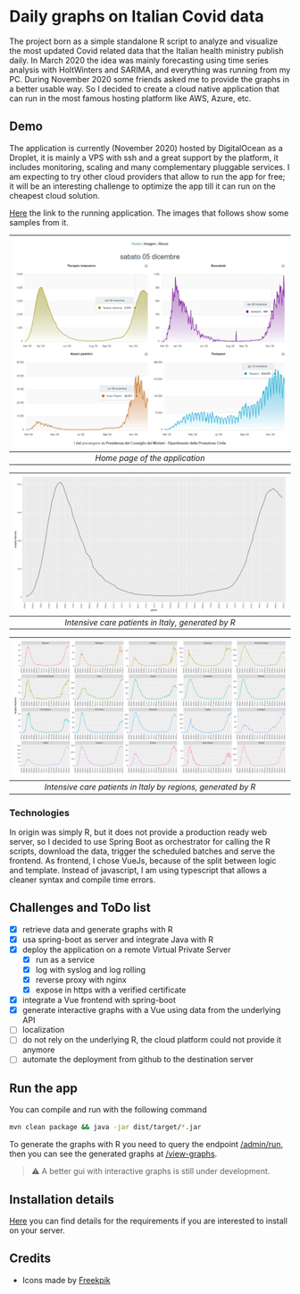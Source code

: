 # Daily graphs on Italian Covid data

The project born as a simple standalone R script to analyze and visualize the most updated Covid related data that the Italian health ministry publish daily. In March 2020 the idea was mainly forecasting using time series analysis with HoltWinters and SARIMA, and everything was running from my PC. During November 2020 some friends asked me to provide the graphs in a better usable way. So I decided to create a cloud native application that can run in the most famous hosting platform like AWS, Azure, etc.

## Demo

The application is currently (November 2020) hosted by DigitalOcean as a Droplet, it is mainly a VPS with ssh and a great support by the platform, it includes monitoring, scaling and many complementary pluggable services. I am expecting to try other cloud providers that allow to run the app for free; it will be an interesting challenge to optimize the app till it can run on the cheapest cloud solution.

[Here](http://coviddi.ddns.net) the link to the running application. The images that follows show some samples from it.

|![home](docs/coviddi-home.png)|
|:--:| 
| *Home page of the application* |


|![intensive care national](docs/terapia_intensiva.png)|
|:--:| 
| *Intensive care patients in Italy, generated by R* |


|![intensive care regional](docs/terapia_intensiva_r.png)|
|:--:| 
| *Intensive care patients in Italy by regions, generated by R* |

### Technologies

In origin was simply R, but it does not provide a production ready web server, so I decided to use Spring Boot as orchestrator for calling the R scripts, download the data, trigger the scheduled batches and serve the frontend. As frontend, I chose VueJs, because of the split between logic and template. Instead of javascript, I am using typescript that allows a cleaner syntax and compile time errors.

## Challenges and ToDo list

- [x] retrieve data and generate graphs with R
- [x] usa spring-boot as server and integrate Java with R
- [x] deploy the application on a remote Virtual Private Server
    - [x] run as a service
    - [x] log with syslog and log rolling
    - [x] reverse proxy with nginx
    - [x] expose in https with a verified certificate
- [x] integrate a Vue frontend with spring-boot
- [x] generate interactive graphs with a Vue using data from the underlying API
- [ ] localization
- [ ] do not rely on the underlying R, the cloud platform could not provide it anymore
- [ ] automate the deployment from github to the destination server

## Run the app

You can compile and run with the following command

```sh
mvn clean package && java -jar dist/target/*.jar
```

To generate the graphs with R you need to query the endpoint [/admin/run](http://localhost:8080/admin/run), then you can see the generated graphs at [/view-graphs](http://localhost:8080/view-graphs).

> :warning: A better gui with interactive graphs is still under development.

## Installation details

[Here](install/INSTALL.md) you can find details for the requirements if you are interested to install on your server.


## Credits

* Icons made by [Freekpik](https://www.flaticon.com/authors/freepik)
